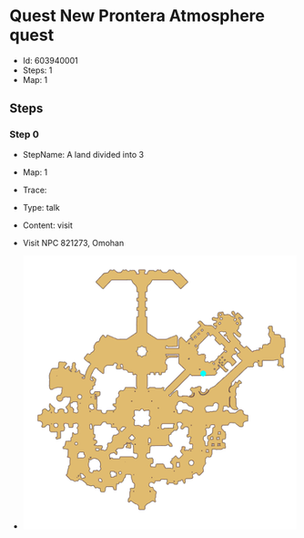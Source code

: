 # Quest New Prontera Atmosphere quest

- Id: 603940001
- Steps: 1
- Map: 1

## Steps

### Step 0
- StepName:  A land divided into 3
- Map:  1
- Trace:  
- Type:  talk
- Content:  visit
- Visit NPC 821273, Omohan

- ![images/603940001_0.png](images/603940001_0.png)


